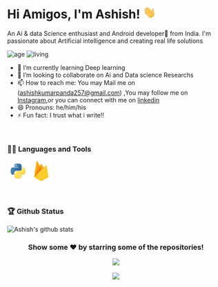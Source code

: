 # Hi Amigos, I'm Ashish! <img src="https://raw.githubusercontent.com/ABSphreak/ABSphreak/master/gifs/Hi.gif" width="30px">


An Ai & data Science enthusiast and Android developer🎯 from India. I'm passionate about Artificial intelligence and creating real life solutions


![age](https://img.shields.io/badge/age-23-blue)
![living](https://img.shields.io/badge/living-Bhubaneswar-3c9)


- 🌱 I’m currently learning Deep learning
- 👯 I’m looking to collaborate on Ai  and Data science Researchs
- 📫 How to reach me: You may Mail me on (ashishkumarpanda257@gmail.com) ,You may follow me on [Instagram](https://www.instagram.com/immanuel_ashish_jr/?hl=en),or you can connect with me on [linkedin](https://www.linkedin.com/in/ashish-kumar-panda-123026194)
- 😄 Pronouns: he/him/his
- ⚡ Fun fact: I trust what i write!!
<br />


### 👨‍💻 Languages and Tools
<code><img height="50" src="https://raw.githubusercontent.com/github/explore/80688e429a7d4ef2fca1e82350fe8e3517d3494d/topics/python/python.png"></code>
<code><img height="50" src="https://raw.githubusercontent.com/github/explore/80688e429a7d4ef2fca1e82350fe8e3517d3494d/topics/firebase/firebase.png"></code>

<br />

### 🏆 Github Status


![Ashish's github stats](https://github-readme-stats.vercel.app/api?username=Ashishkumarpanda&show_icons=true&hide=["issues"])

<div align="center">


### Show some ❤️ by starring some of the repositories!

<a href="https://dev.to/ashish12"><img height="50" src="https://d2fltix0v2e0sb.cloudfront.net/dev-badge.svg"></a>

<a href="https://www.linkedin.com/in/ashish-kumar-panda-123026194"><img height="50" src="https://www.shareicon.net/data/2017/06/30/888065_logo_512x512.png"></a>

</div>
